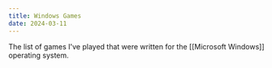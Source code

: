 ```yaml
---
title: Windows Games
date: 2024-03-11
---
```

The list of games I've played that were written for the [[Microsoft Windows]] operating system.